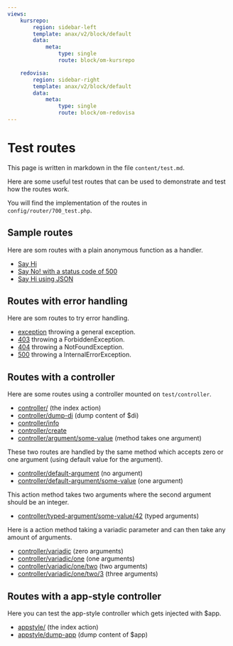 ```yaml
---
views:
    kursrepo:
        region: sidebar-left
        template: anax/v2/block/default
        data:
            meta:
                type: single
                route: block/om-kursrepo

    redovisa:
        region: sidebar-right
        template: anax/v2/block/default
        data:
            meta:
                type: single
                route: block/om-redovisa
---
```


Test routes
==========================

This page is written in markdown in the file `content/test.md`.

Here are some useful test routes that can be used to demonstrate and test how the routes work.

You will find the implementation of the routes in `config/router/700_test.php`.


Sample routes
------------------------

Here are som routes with a plain anonymous function as a handler.

* [Say Hi](test/hi)
* [Say No! with a status code of 500](test/no)
* [Say Hi using JSON](test/json)



Routes with error handling
------------------------

Here are som routes to try error handling.

* [exception](test/exception) throwing a general exception.
* [403](test/403) throwing a ForbiddenException.
* [404](test/404) throwing a NotFoundException.
* [500](test/500) throwing a InternalErrorException.



Routes with a controller
------------------------

Here are some routes using a controller mounted on `test/controller`.

* [controller/](test/controller) (the index action)
* [controller/dump-di](test/controller/dump-di) (dump content of \$di)
* [controller/info](test/controller/info)
* [controller/create](test/controller/create)
* [controller/argument/some-value](test/controller/argument/some-value) (method takes one argument)

These two routes are handled by the same method which accepts zero or one argument (using default value for the argument).

* [controller/default-argument](test/controller/default-argument) (no argument)
* [controller/default-argument/some-value](test/controller/default-argument/some-value) (one argument)

This action method takes two arguments where the second argument should be an integer.

* [controller/typed-argument/some-value/42](test/controller/typed-argument/some-value/42) (typed arguments)

Here is a action method taking a variadic parameter and can then take any amount of arguments.

* [controller/variadic](test/controller/variadic) (zero arguments)
* [controller/variadic/one](test/controller/variadic/one) (one arguments)
* [controller/variadic/one/two](test/controller/variadic/one/two) (two arguments)
* [controller/variadic/one/two/3](test/controller/variadic/one/two/3) (three arguments)



Routes with a app-style controller
------------------------

Here you can test the app-style controller which gets injected with $app.

* [appstyle/](test/appstyle) (the index action)
* [appstyle/dump-app](test/appstyle/dump-app) (dump content of $app)
